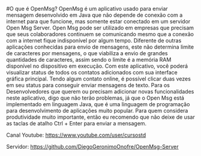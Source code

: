 #O que é OpenMsg?
OpenMsg é um aplicativo usado para enviar mensagem desenvolvido em Java que não depende de conexão com a internet para que
funcione, mas somente estar conectado em um servidor Open Msg Server. Open Msg pode ser utilizado em empresas que precisam
que seus colaboradores continuem se comunicando mesmo que a conexão com a internet fique indisponível por algum tempo.
Diferente de outras aplicações conhecidas para envio de mensagens, este não determina limite de caracteres por mensagens, 
o que viabiliza a envio de grandes quantidades de caracteres, assim sendo o limite é a memória RAM disponível no dispositivo 
em execução. Com este aplicativo, você poderá visualizar status de todos os contatos adicionados com sua interface gráfica 
principal. Tendo algum contato online, é possível clicar duas vezes em seu status para conseguir enviar mensagens de texto.
Para os Desenvolvedores que querem ou precisam adicionar novas funcionalidades neste aplicativo, digo que não terão problemas, 
já que o Open Msg está implementado em linguagem Java, que é uma linguagem de programação para desenvolvimento de aplicações 
muito popular. Para quem considera produtividade muito importante, então eu recomendo que não deixe de usar as taclas de atalho
Ctrl + Enter para enviar a mensagem.

Canal Youtube: https://www.youtube.com/user/cursostd

Servidor: https://github.com/DiegoGeronimoOnofre/OpenMsg-Server


